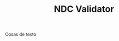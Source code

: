 ---
title: "NDC Validator"
description: "NDC XML Validation tool"
linktext: "NDC XML Validator"
link: "http://ndc-validator.open-ndc.org/"
readmore: "Read more"
body: "Cosas de texto"
---